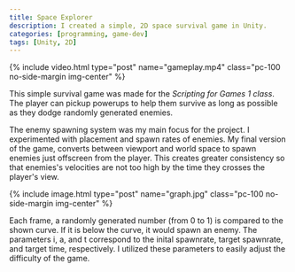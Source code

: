 ```yaml
---
title: Space Explorer
description: I created a simple, 2D space survival game in Unity.
categories: [programming, game-dev]
tags: [Unity, 2D]
---
```


{% include video.html type="post" name="gameplay.mp4" class="pc-100 no-side-margin img-center" %}

This simple survival game was made for the _Scripting for Games 1 class_. The player can pickup powerups to help them survive as long as possible as they dodge randomly generated enemies.

The enemy spawning system was my main focus for the project. I experimented with placement and spawn rates of enemies. My final version of the game, converts between viewport and world space to spawn enemies just offscreen from the player. This creates greater consistency so that enemies's velocities are not too high by the time they crosses the player's view.

{% include image.html type="post" name="graph.jpg" class="pc-100 no-side-margin img-center" %}

Each frame, a randomly generated number (from 0 to 1) is compared to the shown curve. If it is below the curve, it would spawn an enemy. The parameters i, a, and t correspond to the inital spawnrate, target spawnrate, and target time, respectively. I utilized these parameters to easily adjust the difficulty of the game.
